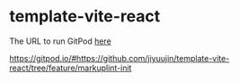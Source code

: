 # template-vite-react

The URL to run GitPod [here](https://gitpod.io/#https://github.com/jiyuujin/template-vite-react/tree/feature/markuplint-init)

https://gitpod.io/#https://github.com/jiyuujin/template-vite-react/tree/feature/markuplint-init
